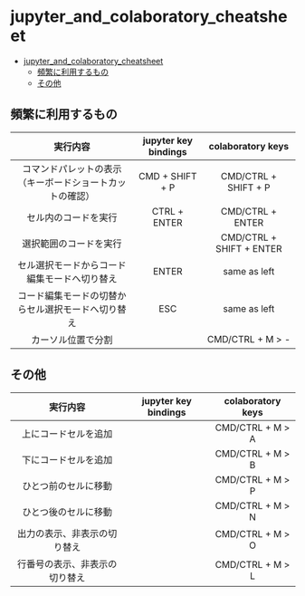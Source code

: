# jupyter_and_colaboratory_cheatsheet

- [jupyter_and_colaboratory_cheatsheet](#jupyter_and_colaboratory_cheatsheet)
  - [頻繁に利用するもの](#頻繁に利用するもの)
  - [その他](#その他)

## 頻繁に利用するもの

| 実行内容 | jupyter key bindings | colaboratory keys |
| :-:| :-: | :-: |
| コマンドパレットの表示（キーボードショートカットの確認） | CMD + SHIFT + P | CMD/CTRL + SHIFT + P |
| セル内のコードを実行 | CTRL + ENTER | CMD/CTRL + ENTER |
| 選択範囲のコードを実行 |  | CMD/CTRL + SHIFT + ENTER |
| セル選択モードからコード編集モードへ切り替え | ENTER | same as left |
| コード編集モードの切替からセル選択モードへ切り替え | ESC | same as left |
| カーソル位置で分割 |  | CMD/CTRL + M > - |

## その他

| 実行内容 | jupyter key bindings | colaboratory keys |
| :-:| :-: | :-: |
| 上にコードセルを追加 |  | CMD/CTRL + M > A |
| 下にコードセルを追加 |  | CMD/CTRL + M > B |
| ひとつ前のセルに移動 |  | CMD/CTRL + M > P |
| ひとつ後のセルに移動 |  | CMD/CTRL + M > N |
| 出力の表示、非表示の切り替え |  | CMD/CTRL + M > O |
| 行番号の表示、非表示の切り替え |  | CMD/CTRL + M > L |